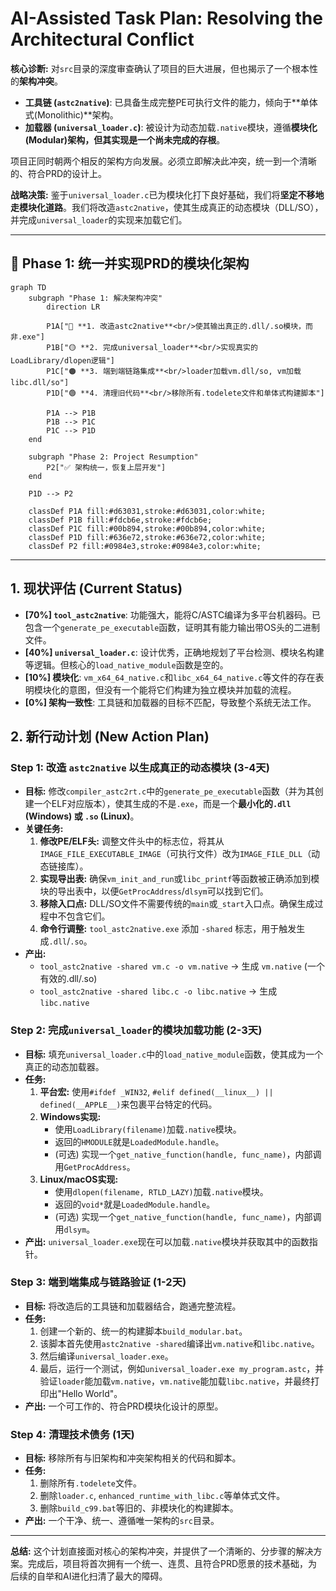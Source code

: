 # AI-Assisted Task Plan: Resolving the Architectural Conflict

**核心诊断:** 对`src`目录的深度审查确认了项目的巨大进展，但也揭示了一个根本性的**架构冲突**。
- **工具链 (`astc2native`)**: 已具备生成完整PE可执行文件的能力，倾向于**单体式(Monolithic)**架构。
- **加载器 (`universal_loader.c`)**: 被设计为动态加载`.native`模块，遵循**模块化(Modular)**架构，但其实现是一个**尚未完成的存根**。

项目正同时朝两个相反的架构方向发展。必须立即解决此冲突，统一到一个清晰的、符合PRD的设计上。

**战略决策:** 鉴于`universal_loader.c`已为模块化打下良好基础，我们将**坚定不移地走模块化道路**。我们将改造`astc2native`，使其生成真正的动态模块（DLL/SO），并完成`universal_loader`的实现来加载它们。

---
## 🚨 **Phase 1: 统一并实现PRD的模块化架构**

```mermaid
graph TD
    subgraph "Phase 1: 解决架构冲突"
        direction LR
        
        P1A["🔴 **1. 改造astc2native**<br/>使其输出真正的.dll/.so模块，而非.exe"]
        P1B["🟡 **2. 完成universal_loader**<br/>实现真实的LoadLibrary/dlopen逻辑"]
        P1C["🟠 **3. 端到端链路集成**<br/>loader加载vm.dll/so, vm加载libc.dll/so"]
        P1D["🟢 **4. 清理旧代码**<br/>移除所有.todelete文件和单体式构建脚本"]
        
        P1A --> P1B
        P1B --> P1C
        P1C --> P1D
    end

    subgraph "Phase 2: Project Resumption"
        P2["✅ 架构统一，恢复上层开发"]
    end
    
    P1D --> P2

    classDef P1A fill:#d63031,stroke:#d63031,color:white;
    classDef P1B fill:#fdcb6e,stroke:#fdcb6e;
    classDef P1C fill:#00b894,stroke:#00b894,color:white;
    classDef P1D fill:#636e72,stroke:#636e72,color:white;
    classDef P2 fill:#0984e3,stroke:#0984e3,color:white;
```
---

## 1. 现状评估 (Current Status)

- **[70%] `tool_astc2native`**: 功能强大，能将C/ASTC编译为多平台机器码。已包含一个`generate_pe_executable`函数，证明其有能力输出带OS头的二进制文件。
- **[40%] `universal_loader.c`**: 设计优秀，正确地规划了平台检测、模块名构建等逻辑。但核心的`load_native_module`函数是空的。
- **[10%] 模块化**: `vm_x64_64_native.c`和`libc_x64_64_native.c`等文件的存在表明模块化的意图，但没有一个能将它们构建为独立模块并加载的流程。
- **[0%] 架构一致性**: 工具链和加载器的目标不匹配，导致整个系统无法工作。

## 2. 新行动计划 (New Action Plan)

### **Step 1: 改造 `astc2native` 以生成真正的动态模块 (3-4天)**
- **目标:** 修改`compiler_astc2rt.c`中的`generate_pe_executable`函数（并为其创建一个ELF对应版本），使其生成的不是`.exe`，而是一个**最小化的`.dll` (Windows) 或 `.so` (Linux)**。
- **关键任务:**
    1.  **修改PE/ELF头:** 调整文件头中的标志位，将其从`IMAGE_FILE_EXECUTABLE_IMAGE`（可执行文件）改为`IMAGE_FILE_DLL`（动态链接库）。
    2.  **实现导出表:** 确保`vm_init_and_run`或`libc_printf`等函数被正确添加到模块的导出表中，以便`GetProcAddress`/`dlsym`可以找到它们。
    3.  **移除入口点:** DLL/SO文件不需要传统的`main`或`_start`入口点。确保生成过程中不包含它们。
    4.  **命令行调整:** `tool_astc2native.exe` 添加 `-shared` 标志，用于触发生成`.dll`/`.so`。
- **产出:**
    - `tool_astc2native -shared vm.c -o vm.native` → 生成 `vm.native` (一个有效的.dll/.so)
    - `tool_astc2native -shared libc.c -o libc.native` → 生成 `libc.native`

### **Step 2: 完成`universal_loader`的模块加载功能 (2-3天)**
- **目标:** 填充`universal_loader.c`中的`load_native_module`函数，使其成为一个真正的动态加载器。
- **任务:**
    1.  **平台宏:** 使用`#ifdef _WIN32`, `#elif defined(__linux__) || defined(__APPLE__)`来包裹平台特定的代码。
    2.  **Windows实现:**
        -   使用`LoadLibrary(filename)`加载`.native`模块。
        -   返回的`HMODULE`就是`LoadedModule.handle`。
        -   (可选) 实现一个`get_native_function(handle, func_name)`，内部调用`GetProcAddress`。
    3.  **Linux/macOS实现:**
        -   使用`dlopen(filename, RTLD_LAZY)`加载`.native`模块。
        -   返回的`void*`就是`LoadedModule.handle`。
        -   (可选) 实现一个`get_native_function(handle, func_name)`，内部调用`dlsym`。
- **产出:** `universal_loader.exe`现在可以加载`.native`模块并获取其中的函数指针。

### **Step 3: 端到端集成与链路验证 (1-2天)**
- **目标:** 将改造后的工具链和加载器结合，跑通完整流程。
- **任务:**
    1.  创建一个新的、统一的构建脚本`build_modular.bat`。
    2.  该脚本首先使用`astc2native -shared`编译出`vm.native`和`libc.native`。
    3.  然后编译`universal_loader.exe`。
    4.  最后，运行一个测试，例如`universal_loader.exe my_program.astc`，并验证`loader`能加载`vm.native`，`vm.native`能加载`libc.native`，并最终打印出"Hello World"。
- **产出:** 一个可工作的、符合PRD模块化设计的原型。

### **Step 4: 清理技术债务 (1天)**
- **目标:** 移除所有与旧架构和冲突架构相关的代码和脚本。
- **任务:**
    1.  删除所有`.todelete`文件。
    2.  删除`loader.c`, `enhanced_runtime_with_libc.c`等单体式文件。
    3.  删除`build_c99.bat`等旧的、非模块化的构建脚本。
- **产出:** 一个干净、统一、遵循唯一架构的`src`目录。

---
**总结:** 这个计划直接面对核心的架构冲突，并提供了一个清晰的、分步骤的解决方案。完成后，项目将首次拥有一个统一、连贯、且符合PRD愿景的技术基础，为后续的自举和AI进化扫清了最大的障碍。 